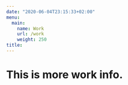 ```yaml
---
date: "2020-06-04T23:15:33+02:00"
menu:
  main:
    name: Work
    url: /work
    weight: 250
title:
---
```


# This is more work info.